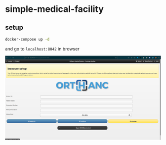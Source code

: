 # simple-medical-facility

## setup

```zsh
docker-compose up -d
```

and go to `localhost:8042` in browser

![](img/orthanc-hello-world.png)